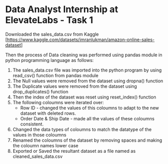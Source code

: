 # Data Analyst Internship at ElevateLabs - Task 1

Downloaded the sales_data.csv from Kaggle [https://www.kaggle.com/datasets/imranlukman/amazon-online-sales-dataset]

Then the process of Data cleaning was performed using pandas module in python programming language as follows:

1. The sales_data.csv file was imported into the python program by using read_csv() function from pandas module
2. The Null values were removed from the dataset using dropna() function
3. The Duplicate values were removed from the dataset using drop_duplicates() function
4. Then the index of the dataset was reset using reset_index() function
5. The following coloumns were iterated over:
    - Row ID - changed the values of this coloumns to adapt to the new dataset with deleted rows.
    -  Order Date & Ship Date - made all the values of these coloumns consistent.
6. Changed the data types of coloumns to match the datatype of the values in those coloumns
7. Renamed the coloumns of the dataset by removing spaces and making the coloumn names lower case
8. Exported or Saved the resultant dataset as a file named as cleaned_sales_data.csv
